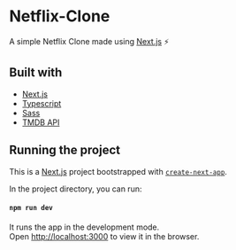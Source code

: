 # Netflix-Clone
A simple Netflix Clone made using [Next.js](https://nextjs.org/) ⚡


## Built with
* [Next.js](https://nextjs.org/)
* [Typescript](https://www.typescriptlang.org/)
* [Sass](https://sass-lang.com/)
* [TMDB API](https://www.themoviedb.org/)


## Running the project
This is a [Next.js](https://nextjs.org/) project bootstrapped with [`create-next-app`](https://github.com/vercel/next.js/tree/canary/packages/create-next-app).

In the project directory, you can run:

#### `npm run dev`

It runs the app in the development mode.<br />
Open [http://localhost:3000](http://localhost:3000) to view it in the browser. 


